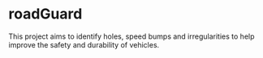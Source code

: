 # roadGuard
This project aims to identify holes, speed bumps and irregularities to help improve the safety and durability of vehicles.
